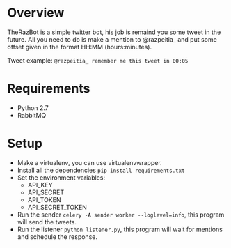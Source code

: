 Overview
====

TheRazBot is a simple twitter bot, his job is remaind you some tweet in the future. All you need to do is make a mention to @razpeitia_ and put some offset given in the format HH:MM (hours:minutes).

Tweet example: `@razpeitia_ remember me this tweet in 00:05`

Requirements
====

* Python 2.7
* RabbitMQ


Setup
====

* Make a virtualenv, you can use virtualenvwrapper.
* Install all the dependencies `pip install requirements.txt`
* Set the environment variables:
    * API\_KEY
    * API\_SECRET
    * API\_TOKEN
    * API\_SECRET\_TOKEN
* Run the sender `celery -A sender worker --loglevel=info`, this program will send the tweets.
* Run the listener `python listener.py`, this program will wait for mentions and schedule the response.

